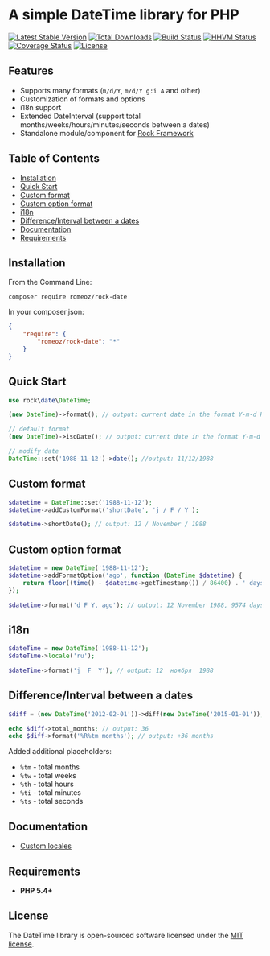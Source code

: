 A simple DateTime library for PHP
=================

[![Latest Stable Version](https://poser.pugx.org/romeOz/rock-date/v/stable.svg)](https://packagist.org/packages/romeOz/rock-date)
[![Total Downloads](https://poser.pugx.org/romeOz/rock-date/downloads.svg)](https://packagist.org/packages/romeOz/rock-date)
[![Build Status](https://travis-ci.org/romeOz/rock-date.svg?branch=master)](https://travis-ci.org/romeOz/rock-date)
[![HHVM Status](http://hhvm.h4cc.de/badge/romeoz/rock-date.svg)](http://hhvm.h4cc.de/package/romeoz/rock-date)
[![Coverage Status](https://coveralls.io/repos/romeOz/rock-date/badge.svg?branch=master)](https://coveralls.io/r/romeOz/rock-date?branch=master)
[![License](https://poser.pugx.org/romeOz/rock-date/license.svg)](https://packagist.org/packages/romeOz/rock-date)

Features
-------------------

 * Supports many formats (`m/d/Y`, `m/d/Y g:i A` and other)
 * Customization of formats and options
 * i18n support
 * Extended DateInterval (support total months/weeks/hours/minutes/seconds between a dates)
 * Standalone module/component for [Rock Framework](https://github.com/romeOz/rock)

Table of Contents
-------------------

 * [Installation](#installation)
 * [Quick Start](#quick-start)
 * [Custom format](#custom-format)
 * [Custom option format](#custom-option-format)
 * [i18n](#i18n)
 * [Difference/Interval between a dates](#differenceinterval-between-a-dates)
 * [Documentation](#documentation)
 * [Requirements](#requirements)
 
Installation
-------------------

From the Command Line:

`composer require romeoz/rock-date`

In your composer.json:

```json
{
    "require": {
        "romeoz/rock-date": "*"
    }
}
```

Quick Start
-------------------

```php
use rock\date\DateTime;

(new DateTime)->format(); // output: current date in the format Y-m-d H:i:s

// default format 
(new DateTime)->isoDate(); // output: current date in the format Y-m-d

// modify date
DateTime::set('1988-11-12')->date(); //output: 11/12/1988
```

Custom format
-------------------

```php
$datetime = DateTime::set('1988-11-12');
$datetime->addCustomFormat('shortDate', 'j / F / Y');

$datetime->shortDate(); // output: 12 / November / 1988
```

Custom option format
-------------------

```php
$datetime = new DateTime('1988-11-12');
$datetime->addFormatOption('ago', function (DateTime $datetime) {
    return floor((time() - $datetime->getTimestamp()) / 86400) . ' days ago';
});

$datetime->format('d F Y, ago'); // output: 12 November 1988, 9574 days ago
```

i18n
-------------------

```php
$dateTime = new DateTime('1988-11-12');
$dateTime->locale('ru');

$dateTime->format('j  F  Y'); // output: 12  ноября  1988 
```

Difference/Interval between a dates
-------------------

```php
$diff = (new DateTime('2012-02-01'))->diff(new DateTime('2015-01-01'));

echo $diff->total_months; // output: 36
echo $diff->format('%R%tm months'); // output: +36 months
```

Added additional placeholders:
 
 * `%tm` - total months
 * `%tw` - total weeks
 * `%th` - total hours
 * `%ti` - total minutes
 * `%ts` - total seconds

Documentation
-------------------

 * [Custom locales](https://github.com/romeOz/rock-date/blob/master/docs/custom-locales.md)


Requirements
-------------------
 * **PHP 5.4+**

License
-------------------

The DateTime library is open-sourced software licensed under the [MIT license](http://opensource.org/licenses/MIT).